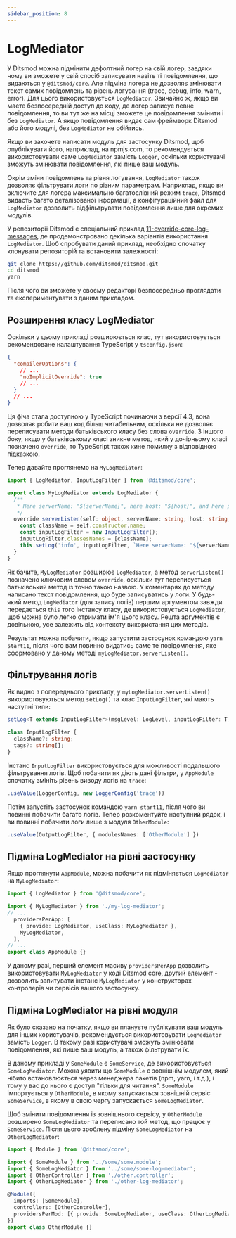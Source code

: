```yaml
---
sidebar_position: 8
---
```


# LogMediator

У Ditsmod можна підмінити дефолтний логер на свій логер, завдяки чому ви зможете у свій спосіб записувати навіть ті повідомлення, що видаються у `@ditsmod/core`. Але підміна логера не дозволяє змінювати текст самих повідомлень та рівень логування (trace, debug, info, warn, error). Для цього використовується `LogMediator`. Звичайно ж, якщо ви маєте безпосередній доступ до коду, де логер записує певне повідомлення, то ви тут же на місці зможете це повідомлення змінити і без `LogMediator`. А якщо повідомлення видає сам фреймворк Ditsmod або його модулі, без `LogMediator` не обійтись.

Якщо ви захочете написати модуль для застосунку Ditsmod, щоб опублікувати його, наприклад, на npmjs.com, то рекомендується використовувати саме `LogMediator` замість `Logger`, оскільки користувачі зможуть змінювати повідомлення, які пише ваш модуль.

Окрім зміни повідомлень та рівня логування, `LogMediator` також дозволяє фільтрувати логи по різним параметрам. Наприклад, якщо ви включите для логера максимально багатослівний режим `trace`, Ditsmod видасть багато деталізованої інформації, а конфігураційний файл для `LogMediator` дозволить відфільтрувати повідомлення лише для окремих модулів.

У репозиторії Ditsmod є спеціальний приклад [11-override-core-log-messages][1], де продемонстровано декілька варіантів використання `LogMediator`. Щоб спробувати даний приклад, необхідно спочатку клонувати репозиторій та встановити залежності:

```bash
git clone https://github.com/ditsmod/ditsmod.git
cd ditsmod
yarn
```

Після чого ви зможете у своєму редакторі безпосередньо проглядати та експериментувати з даним прикладом.

## Розширення класу LogMediator

Оскільки у цьому прикладі розширюється клас, тут використовується рекомендоване налаштування TypeScript у `tsconfig.json`:

```json
{
  "compilerOptions": {
    // ...
    "noImplicitOverride": true
    // ...
  }
  // ...
}
```

Ця фіча стала доступною у TypeScript починаючи з версії 4.3, вона дозволяє робити ваш код більш читабельним, оскільки не дозволяє переписувати методи батьківського класу без слова `override`. З іншого боку, якщо у батьківському класі зникне метод, який у дочірньому класі позначено `override`, то TypeScript також кине помилку з відповідною підказкою.

Тепер давайте проглянемо на `MyLogMediator`:

```ts
import { LogMediator, InputLogFilter } from '@ditsmod/core';

export class MyLogMediator extends LogMediator {
  /**
   * Here serverName: "${serverName}", here host: "${host}", and here port: "${port}"
   */
  override serverListen(self: object, serverName: string, host: string, port: number) {
    const className = self.constructor.name;
    const inputLogFilter = new InputLogFilter();
    inputLogFilter.classesNames = [className];
    this.setLog('info', inputLogFilter, `Here serverName: "${serverName}", here host: "${host}", and here port: "${port}"`);
  }
}
```

Як бачите, `MyLogMediator` розширює `LogMediator`, а метод `serverListen()` позначено ключовим словом `override`, оскільки тут переписується батьківський метод із точно такою назвою. У коментарях до методу написано текст повідомлення, що буде записуватись у логи. У будь-який метод `LogMediator` (для запису логів) першим аргументом завжди передається `this` того інстансу класу, де використовується `LogMediator`, щоб можна було легко отримати ім'я цього класу. Решта аргументів є довільною, усе залежить від контексту використання цих методів.

Результат можна побачити, якщо запустити застосунок командою `yarn start11`, після чого вам повинно видатись саме те повідомлення, яке сформовано у даному методі `myLogMediator.serverListen()`.

## Фільтрування логів

Як видно з попереднього прикладу, у `myLogMediator.serverListen()` використовуються метод `setLog()` та клас `InputLogFilter`, які мають наступні типи:

```ts
setLog<T extends InputLogFilter>(msgLevel: LogLevel, inputLogFilter: T, msg: any): void;

class InputLogFilter {
  className?: string;
  tags?: string[];
}
```

Інстанс `InputLogFilter` використовується для можливості подальшого фільтрування логів. Щоб побачити як діють дані фільтри, у `AppModule` спочатку змініть рівень виводу логів на `trace`:

```ts
.useValue(LoggerConfig, new LoggerConfig('trace'))
```

Потім запустіть застосунок командою `yarn start11`, після чого ви повинні побачити багато логів. Тепер розкоментуйте наступний рядок, і ви повинні побачити логи лише з модуля `OtherModule`:

```ts
.useValue(OutputLogFilter, { modulesNames: ['OtherModule'] })
```

## Підміна LogMediator на рівні застосунку

Якщо проглянути `AppModule`, можна побачити як підміняється `LogMediator` на `MyLogMediator`:

```ts
import { LogMediator } from '@ditsmod/core';

import { MyLogMediator } from './my-log-mediator';
// ...
  providersPerApp: [
    { provide: LogMediator, useClass: MyLogMediator },
    MyLogMediator,
  ],
// ...
export class AppModule {}
```

У даному разі, перший елемент масиву `providersPerApp` дозволить використовувати `MyLogMediator` у коді Ditsmod core, другий елемент - дозволить запитувати інстанс `MyLogMediator` у конструкторах контролерів чи сервісів вашого застосунку.

## Підміна LogMediator на рівні модуля

Як було сказано на початку, якщо ви плануєте публікувати ваш модуль для інших користувачів, рекомендується використовувати `LogMediator` замість `Logger`. В такому разі користувачі зможуть змінювати повідомлення, які пише ваш модуль, а також фільтрувати їх.

В даному прикладі у `SomeModule` є `SomeService`, де використовується `SomeLogMediator`. Можна уявити що `SomeModule` є зовнішнім модулем, який нібито встановлюється через менеджера пакетів (npm, yarn, і т.д.), і тому у вас до нього є доступ "тільки для читання". `SomeModule` імпортується у `OtherModule`, в якому запускається зовнішній сервіс `SomeService`, в якому в свою чергу запускається `SomeLogMediator`.

Щоб змінити повідомлення із зовнішнього сервісу, у `OtherModule` розширено `SomeLogMediator` та переписано той метод, що працює у `SomeService`. Після цього зроблену підміну `SomeLogMediator` на `OtherLogMediator`:

```ts
import { Module } from '@ditsmod/core';

import { SomeModule } from '../some/some.module';
import { SomeLogMediator } from '../some/some-log-mediator';
import { OtherController } from './other.controller';
import { OtherLogMediator } from './other-log-mediator';

@Module({
  imports: [SomeModule],
  controllers: [OtherController],
  providersPerMod: [{ provide: SomeLogMediator, useClass: OtherLogMediator }],
})
export class OtherModule {}
```

[1]: https://github.com/ditsmod/ditsmod/tree/main/examples/11-override-core-log-messages
